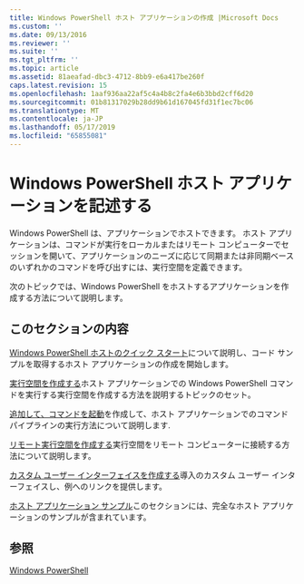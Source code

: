```yaml
---
title: Windows PowerShell ホスト アプリケーションの作成 |Microsoft Docs
ms.custom: ''
ms.date: 09/13/2016
ms.reviewer: ''
ms.suite: ''
ms.tgt_pltfrm: ''
ms.topic: article
ms.assetid: 81aeafad-dbc3-4712-8bb9-e6a417be260f
caps.latest.revision: 15
ms.openlocfilehash: 1aaf936aa22af5c4a4b8c2fa4e6b3bbd2cff6d20
ms.sourcegitcommit: 01b81317029b28dd9b61d167045fd31f1ec7bc06
ms.translationtype: MT
ms.contentlocale: ja-JP
ms.lasthandoff: 05/17/2019
ms.locfileid: "65855081"
---
```

# <a name="writing-a-windows-powershell-host-application"></a>Windows PowerShell ホスト アプリケーションを記述する

Windows PowerShell は、アプリケーションでホストできます。 ホスト アプリケーションは、コマンドが実行をローカルまたはリモート コンピューターでセッションを開いて、アプリケーションのニーズに応じて同期または非同期ベースのいずれかのコマンドを呼び出すには、実行空間を定義できます。

次のトピックでは、Windows PowerShell をホストするアプリケーションを作成する方法について説明します。

## <a name="in-this-section"></a>このセクションの内容

[Windows PowerShell ホストのクイック スタート](./windows-powershell-host-quickstart.md)について説明し、コード サンプルを取得するホスト アプリケーションの作成を開始します。

[実行空間を作成する](./creating-runspaces.md)ホスト アプリケーションでの Windows PowerShell コマンドを実行する実行空間を作成する方法を説明するトピックのセット。

[追加して、コマンドを起動](./adding-and-invoking-commands.md)を作成して、ホスト アプリケーションでのコマンド パイプラインの実行方法について説明します.

[リモート実行空間を作成する](./creating-remote-runspaces.md)実行空間をリモート コンピューターに接続する方法について説明します。

[カスタム ユーザー インターフェイスを作成する](./creating-a-custom-user-interface.md)導入のカスタム ユーザー インターフェイスし、例へのリンクを提供します。

[ホスト アプリケーション サンプル](./host-application-samples.md)このセクションには、完全なホスト アプリケーションのサンプルが含まれています。

## <a name="see-also"></a>参照

[Windows PowerShell](http://msdn.microsoft.com/en-us/b41a2af3-aec1-402d-8e18-c2c26be461ff)
